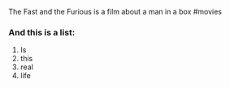 
The Fast and the Furious is a film about a man in a box #movies 

### And this is a list:
1. Is
2. this
3. real
4. life
